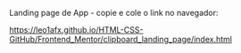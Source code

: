 Landing page de App - copie e cole o link no navegador:

  https://leo1afx.github.io/HTML-CSS-GitHub/Frontend_Mentor/clipboard_landing_page/index.html
